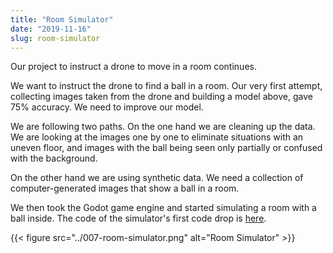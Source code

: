 ```yaml
---
title: "Room Simulator"
date: "2019-11-16"
slug: room-simulator
---
```


Our project to instruct a drone to move in a room continues.

We want to instruct the drone to find a ball in a room. Our very first attempt, collecting images taken from the drone and building a model above, gave 75% accuracy. We need to improve our model.

We are following two paths. On the one hand we are cleaning up the data. We are looking at the images one by one to eliminate situations with an uneven floor, and images with the ball being seen only partially or confused with the background.

On the other hand we are using synthetic data. We need a collection of computer-generated images that show a ball in a room.

We then took the Godot game engine and started simulating a room with a ball inside. The code of the simulator's first code drop is [here](https://github.com/neuronix-cloud/room-simulator).

{{< figure src="../007-room-simulator.png" alt="Room Simulator" >}}

